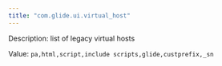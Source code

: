 ```yaml
---
title: "com.glide.ui.virtual_host"
---
```


Description: list of legacy virtual hosts

Value: `pa,html,script,include scripts,glide,custprefix,_sn`